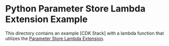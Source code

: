 # Python Parameter Store Lambda Extension Example

This directory contains an example [CDK Stack] with a lambda function that utilizes the [Parameter Store Lambda Extension]().
